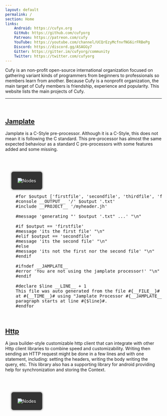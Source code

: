 ```yaml
---
layout: default 
permalink: / 
section: Home 
links:
    Android: https://cufyx.org
    GitHub: https://github.com/cufyorg
    Patreon: https://patreon.com/cufy
    YouTube: https://youtube.com/channel/UCQrEzyMcfnvfNG6irFRBePg
    Discord: https://discord.gg/ASAGGy7
    Gitter: https://gitter.im/cufyorg/community
    Twitter: https://twitter.com/cufyorg
---
```


Cufy is an non-profit open-source international organization focused on gathering variant
kinds of programmers from beginners to professionals so members learn from another.
Because Cufy is a nonprofit organization, the main target of Cufy members is friendship,
experience and popularity. This website lists the main projects of Cufy.

<hr>
<br>

## <a href="https://jamplate.org">Jamplate</a>

Jamplate is a C-Style pre-processor. Although it is a C-Style, this does not mean it is
following the C standard. This pre-processor has almost the same expected behaviour as a
standard C pre-processors with some features added and some missing.

[![Nodes][repo_jamplate]][github_jamplate]

<pre class="prettyprint language-jamplate">
	#for $output ['firstfile', 'secondfile', 'thirdfile', 'forthfile']
	#console __OUTPUT__ '/' $output '.txt'
	#include __PROJECT__ '/myheader.jh'

	#message 'generating "' $output '.txt" ...' "\n"

	#if $output == 'firstfile'
	#message 'its the first file' "\n"
	#elif $output == 'secondfile'
	#message 'its the second file' "\n"
	#else
	#message 'its not the first nor the second file' "\n"
	#endif

	#ifndef __JAMPLATE__
	#error 'You are not using the jamplate processor!' "\n"
	#endif

	#declare $line __LINE__ + 1
	This file was auto generated from the file #{__FILE__}# on #{__DATE__}#
	at #{__TIME__}# using "Jamplate Processor #{__JAMPLATE__}#" and this 
	paragraph starts at line #{$line}#.
	#endfor
</pre>

<br>

## <a href="https://github.com/cufyorg/http">Http</a>

A java builder-style customizable http client that can integrate with other Http client
libraries to combine speed and customizability. Writing then sending an HTTP request might
be done in a few lines and with one statement, including: setting the headers, writing the
body writing the query, etc. This library also has a supporting library for android
providing help for synchronization and storing the Context.

[![Nodes][repo_http]][github_http]

[github_nodes]: https://github.com/cufyorg/nodes
[repo_nodes]: https://github-readme-stats.vercel.app/api/pin?username=cufyorg&repo=nodes&show_owner=1&theme=dracula&border_color=333333&bg_color=333333

[github_http]: https://github.com/cufyorg/http
[repo_http]: https://github-readme-stats.vercel.app/api/pin?username=cufyorg&repo=http&show_owner=1&theme=dracula&border_color=333333&bg_color=333333

[github_jamplate]: https://github.com/jamplate/processor
[repo_jamplate]: https://github-readme-stats.vercel.app/api/pin?username=jamplate&repo=processor&show_owner=1&theme=dracula&border_color=333333&bg_color=333333

[github_framework]: https://github.com/cufyorg/framework
[repo_framework]: https://github-readme-stats.vercel.app/api/pin?username=cufyorg&repo=framework&show_owner=1&theme=dracula&border_color=333333&bg_color=333333

<style>
    a img {
        background: #333333;
        margin: 50px 0 0 20px;
        /*background: radial-gradient(rgb(80, 27, 127), rgb(90, 27, 127), rgb(95, 27, 127), rgb(90, 27, 127), rgb(80, 27, 127), rgb(90, 27, 127));*/
        border-radius: 5pt;
        box-shadow: 0 0 5px 1px gray;
        padding: 20px;
        color: whitesmoke;
    }

    @media (max-width: 720px) {
        a img {
            display: none;
        }
    }
</style>
